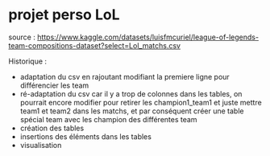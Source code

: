 # projet perso LoL

source : https://www.kaggle.com/datasets/luisfmcuriel/league-of-legends-team-compositions-dataset?select=Lol_matchs.csv

Historique :
- adaptation du csv en rajoutant modifiant la premiere ligne pour différencier les team
- ré-adaptation du csv car il y a trop de colonnes dans les tables, on pourrait encore modifier pour retirer les champion1_team1 et juste mettre
team1 et team2 dans les matchs, et par conséquent créer une table spécial team avec les champion des différentes team
- création des tables
- insertions des éléments dans les tables
- visualisation